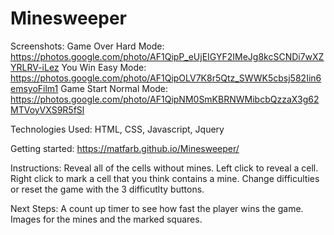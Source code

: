# Minesweeper

Screenshots:
Game Over Hard Mode: https://photos.google.com/photo/AF1QipP_eUjEIGYF2IMeJg8kcSCNDi7wXZYRLRV-iLez
You Win Easy Mode: https://photos.google.com/photo/AF1QipOLV7K8r5Qtz_SWWK5cbsj582Iin6emsyoFilm1
Game Start Normal Mode: https://photos.google.com/photo/AF1QipNM0SmKBRNWMibcbQzzaX3g62MTVoyVXS9R5fSl

Technologies Used:
HTML, CSS, Javascript, Jquery

Getting started:
https://matfarb.github.io/Minesweeper/

Instructions:
Reveal all of the cells without mines.
Left click to reveal a cell.
Right click to mark a cell that you think contains a mine.
Change difficulties or reset the game with the 3 difficutlty buttons.

Next Steps:
A count up timer to see how fast the player wins the game.
Images for the mines and the marked squares.